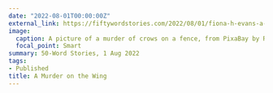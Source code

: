 ```yaml
---
date: "2022-08-01T00:00:00Z"
external_link: https://fiftywordstories.com/2022/08/01/fiona-h-evans-a-murder-on-the-wing/
image:
  caption: A picture of a murder of crows on a fence, from PixaBay by Rod Cleasby. 
  focal_point: Smart
summary: 50-Word Stories, 1 Aug 2022
tags:
- Published
title: A Murder on the Wing
---
```

<!--
# Image by <a href="https://pixabay.com/users/rodcleasby-15768180/?utm_source=link-attribution&amp;utm_medium=referral&amp;utm_campaign=image&amp;utm_content=4973794">Rod Cleasby</a> from <a href="https://pixabay.com//?utm_source=link-attribution&amp;utm_medium=referral&amp;utm_campaign=image&amp;utm_content=4973794">Pixabay</a>
-->